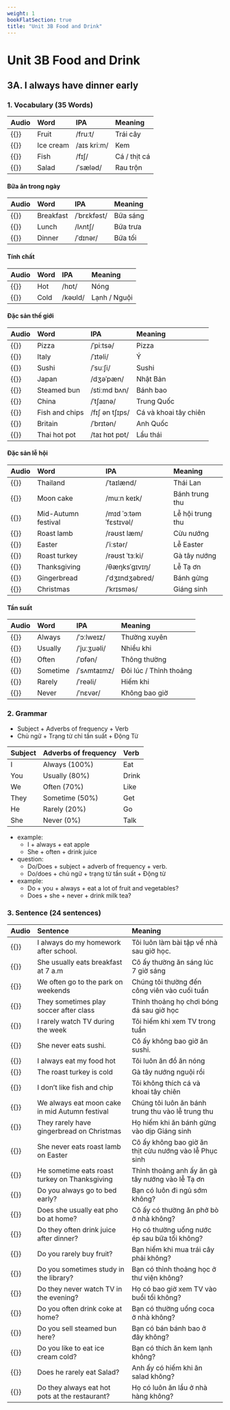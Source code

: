 ```yaml
---
weight: 1
bookFlatSection: true
title: "Unit 3B Food and Drink"
---
```


# Unit 3B Food and Drink

## 3A. I always have dinner early
### 1. Vocabulary (35 Words)
| Audio                                                                         | Word                | IPA                    | Meaning               |
|:------------------------------------------------------------------------------|:--------------------|:-----------------------|:----------------------|
| {{<audio-player src="audio/unit3b/vocabularies/00_fruit.mp3">}}               | Fruit               | /fruːt/                | Trái cây              |
| {{<audio-player src="audio/unit3b/vocabularies/01_ice_cream.mp3">}}           | Ice cream           | /aɪs kriːm/            | Kem                   |
| {{<audio-player src="audio/unit3b/vocabularies/02_fish.mp3">}}                | Fish                | /fɪʃ/                  | Cá / thịt cá          |
| {{<audio-player src="audio/unit3b/vocabularies/03_salad.mp3">}}               | Salad               | /ˈsæləd/               | Rau trộn              |

#### Bữa ăn trong ngày

| Audio                                                                         | Word                | IPA                    | Meaning               |
|:------------------------------------------------------------------------------|:--------------------|:-----------------------|:----------------------|
| {{<audio-player src="audio/unit3b/vocabularies/04_breakfast.mp3">}}           | Breakfast           | /ˈbrɛkfəst/            | Bữa sáng              |
| {{<audio-player src="audio/unit3b/vocabularies/05_lunch.mp3">}}               | Lunch               | /lʌntʃ/                | Bữa trưa              |
| {{<audio-player src="audio/unit3b/vocabularies/06_dinner.mp3">}}              | Dinner              | /ˈdɪnər/               | Bữa tối               |

#### Tính chất

| Audio                                                                         | Word                | IPA                    | Meaning               |
|:------------------------------------------------------------------------------|:--------------------|:-----------------------|:----------------------|
| {{<audio-player src="audio/unit3b/vocabularies/07_hot.mp3">}}                 | Hot                 | /hɒt/                  | Nóng                  |
| {{<audio-player src="audio/unit3b/vocabularies/08_cold.mp3">}}                | Cold                | /kəʊld/                | Lạnh / Nguội          |

#### Đặc sản thế giới

| Audio                                                                         | Word                | IPA                    | Meaning               |
|:------------------------------------------------------------------------------|:--------------------|:-----------------------|:----------------------|
| {{<audio-player src="audio/unit3b/vocabularies/09_pizza.mp3">}}               | Pizza               | /ˈpiːtsə/              | Pizza                 |
| {{<audio-player src="audio/unit3b/vocabularies/10_italy.mp3">}}               | Italy               | /ˈɪtəli/               | Ý                     |
| {{<audio-player src="audio/unit3b/vocabularies/11_sushi.mp3">}}               | Sushi               | /ˈsuːʃi/               | Sushi                 |
| {{<audio-player src="audio/unit3b/vocabularies/12_japan.mp3">}}               | Japan               | /dʒəˈpæn/              | Nhật Bản              |
| {{<audio-player src="audio/unit3b/vocabularies/13_steamed_bun.mp3">}}         | Steamed bun         | /stiːmd bʌn/           | Bánh bao              |
| {{<audio-player src="audio/unit3b/vocabularies/14_china.mp3">}}               | China               | /ˈtʃaɪnə/              | Trung Quốc            |
| {{<audio-player src="audio/unit3b/vocabularies/15_fish_and_chips.mp3">}}      | Fish and chips      | /fɪʃ ən tʃɪps/         | Cá và khoai tây chiên |
| {{<audio-player src="audio/unit3b/vocabularies/16_britain.mp3">}}             | Britain             | /ˈbrɪtən/              | Anh Quốc              |
| {{<audio-player src="audio/unit3b/vocabularies/17_thai_hot_pot.mp3">}}        | Thai hot pot        | /taɪ hɒt pɒt/          | Lẩu thái              |

#### Đặc sản lễ hội

| Audio                                                                         | Word                | IPA                    | Meaning               |
|:------------------------------------------------------------------------------|:--------------------|:-----------------------|:----------------------|
| {{<audio-player src="audio/unit3b/vocabularies/18_thailand.mp3">}}            | Thailand            | /ˈtaɪlænd/             | Thái Lan              |
| {{<audio-player src="audio/unit3b/vocabularies/19_moon_cake.mp3">}}           | Moon cake           | /muːn keɪk/            | Bánh trung thu        |
| {{<audio-player src="audio/unit3b/vocabularies/20_mid_autumn_festival.mp3">}} | Mid-Autumn festival | /mɪd ˈɔːtəm ˈfɛstɪvəl/ | Lễ hội trung thu      |
| {{<audio-player src="audio/unit3b/vocabularies/21_roast_lamb.mp3">}}          | Roast lamb          | /rəʊst læm/            | Cừu nướng             |
| {{<audio-player src="audio/unit3b/vocabularies/22_easter.mp3">}}              | Easter              | /ˈiːstər/              | Lễ Easter             |
| {{<audio-player src="audio/unit3b/vocabularies/23_roast_turkey.mp3">}}        | Roast turkey        | /rəʊst ˈtɜːki/         | Gà tây nướng          |
| {{<audio-player src="audio/unit3b/vocabularies/24_thanksgiving.mp3">}}        | Thanksgiving        | /θæŋksˈɡɪvɪŋ/          | Lễ Tạ ơn              |
| {{<audio-player src="audio/unit3b/vocabularies/25_gingerbread.mp3">}}         | Gingerbread         | /ˈdʒɪndʒəbred/         | Bánh gừng             |
| {{<audio-player src="audio/unit3b/vocabularies/26_christmas.mp3">}}           | Christmas           | /ˈkrɪsməs/             | Giáng sinh            |

#### Tần suất

| Audio                                                                         | Word                | IPA                    | Meaning               |
|:------------------------------------------------------------------------------|:--------------------|:-----------------------|:----------------------|
| {{<audio-player src="audio/unit3b/vocabularies/27_always.mp3">}}              | Always              | /ˈɔːlweɪz/             | Thường xuyên           |
| {{<audio-player src="audio/unit3b/vocabularies/28_usually.mp3">}}             | Usually             | /ˈjuːʒuəli/            | Nhiều khi              |
| {{<audio-player src="audio/unit3b/vocabularies/29_often.mp3">}}               | Often               | /ˈɒfən/                | Thông thường           |
| {{<audio-player src="audio/unit3b/vocabularies/30_sometime.mp3">}}            | Sometime            | /ˈsʌmtaɪmz/            | Đôi lúc / Thỉnh thoảng |
| {{<audio-player src="audio/unit3b/vocabularies/31_rarely.mp3">}}              | Rarely              | /ˈreəli/               | Hiếm khi               |
| {{<audio-player src="audio/unit3b/vocabularies/32_never.mp3">}}               | Never               | /ˈnɛvər/               | Không bao giờ          |

### 2. Grammar

- Subject + Adverbs of frequency + Verb
- Chủ ngữ + Trạng từ chỉ tần suất + Động Từ

| Subject | Adverbs of frequency | Verb  |
|:--------|:---------------------|:------|
| I       | Always (100%)        | Eat   |
| You     | Usually (80%)        | Drink |
| We      | Often (70%)          | Like  |
| They    | Sometime (50%)       | Get   |
| He      | Rarely (20%)         | Go    |
| She     | Never (0%)           | Talk  |

* example: 
    - I + always + eat apple
    - She + often + drink juice
* question: 
    - Do/Does + subject + adverb of frequency + verb.
    - Do/does + chủ ngữ + trạng từ tần suất + Động từ
* example: 
    - Do + you + always + eat a lot of fruit and vegetables?
    - Does + she + never + drink milk tea?

### 3. Sentence (24 sentences)

| Audio                                                                                                 | Sentence                                       | Meaning                                                |
|:------------------------------------------------------------------------------------------------------|:-----------------------------------------------|:-------------------------------------------------------|
| {{<audio-player src="audio/unit3b/sentences/00_I_always_do_my_homework_after_school.wav">}}           | I always do my homework after school.          | Tôi luôn làm bài tập về nhà sau giờ học.               |
| {{<audio-player src="audio/unit3b/sentences/01_She_usually_eats_breakfast_at_7_am.wav">}}             | She usually eats breakfast at 7 a.m            | Cô ấy thường ăn sáng lúc 7 giờ sáng                    |
| {{<audio-player src="audio/unit3b/sentences/02_We_often_go_to_the_park_on_weekends.wav">}}            | We often go to the park on weekends            | Chúng tôi thường đến công viên vào cuối tuần           |
| {{<audio-player src="audio/unit3b/sentences/03_They_sometimes_play_soccer_after_class.wav">}}         | They sometimes play soccer after class         | Thỉnh thoảng họ chơi bóng đá sau giờ học               |
| {{<audio-player src="audio/unit3b/sentences/04_I_rarely_watch_T_V_during_the_week.wav">}}             | I rarely watch TV during the week             | Tôi hiếm khi xem TV trong tuần                         |
| {{<audio-player src="audio/unit3b/sentences/05_She_never_eats_sushi.wav">}}                           | She never eats sushi.                          | Cô ấy không bao giờ ăn sushi.                          |
| {{<audio-player src="audio/unit3b/sentences/06_I_always_eat_my_food_hot.wav">}}                       | I always eat my food hot                       | Tôi luôn ăn đồ ăn nóng                                 |
| {{<audio-player src="audio/unit3b/sentences/07_The_roast_turkey_is_cold.wav">}}                       | The roast turkey is cold                       | Gà tây nướng nguội rồi                                 |
| {{<audio-player src="audio/unit3b/sentences/08_I_don’t_like_fish_and_chip.wav">}}                     | I don’t like fish and chip                     | Tôi không thích cá và khoai tây chiên                  |
| {{<audio-player src="audio/unit3b/sentences/09_We_always_eat_moon_cake_in_mid_Autumn_festival.wav">}} | We always eat moon cake in mid Autumn festival | Chúng tôi luôn ăn bánh trung thu vào lễ trung thu      |
| {{<audio-player src="audio/unit3b/sentences/10_They_rarely_have_gingerbread_on_Christmas.wav">}}      | They rarely have gingerbread on Christmas      | Họ hiếm khi ăn bánh gừng vào dịp Giáng sinh            |
| {{<audio-player src="audio/unit3b/sentences/11_She_never_eats_roast_lamb_on_Easter.wav">}}            | She never eats roast lamb on Easter            | Cô ấy không bao giờ ăn thịt cừu nướng vào lễ Phục sinh |
| {{<audio-player src="audio/unit3b/sentences/12_He_sometime_eats_roast_turkey_on_Thanksgiving.wav">}}  | He sometime eats roast turkey on Thanksgiving  | Thỉnh thoảng anh ấy ăn gà tây nướng vào lễ Tạ ơn       |
| {{<audio-player src="audio/unit3b/sentences/13_Do_you_always_go_to_bed_early.wav">}}                  | Do you always go to bed early?                 | Bạn có luôn đi ngủ sớm không?                          |
| {{<audio-player src="audio/unit3b/sentences/14_Does_she_usually_eat_pho_bo_at_home.wav">}}            | Does she usually eat pho bo at home?           | Cô ấy có thường ăn phở bò ở nhà không?                 |
| {{<audio-player src="audio/unit3b/sentences/15_Do_they_often_drink_juice_after_dinner.wav">}}         | Do they often drink juice after dinner?        | Họ có thường uống nước ép sau bữa tối không?           |
| {{<audio-player src="audio/unit3b/sentences/16_Do_you_rarely_buy_fruit.wav">}}                        | Do you rarely buy fruit?                       | Bạn hiếm khi mua trái cây phải không?                  |
| {{<audio-player src="audio/unit3b/sentences/17_Do_you_sometimes_study_in_the_library.wav">}}          | Do you sometimes study in the library?         | Bạn có thỉnh thoảng học ở thư viện không?              |
| {{<audio-player src="audio/unit3b/sentences/18_Do_they_never_watch_T_V_in_the_evening.wav">}}         | Do they never watch TV in the evening?        | Họ có bao giờ xem TV vào buổi tối không?               |
| {{<audio-player src="audio/unit3b/sentences/19_Do_you_often_drink_coke_at_home.wav">}}                | Do you often drink coke at home?               | Bạn có thường uống coca ở nhà không?                   |
| {{<audio-player src="audio/unit3b/sentences/20_Do_you_sell_steamed_bun_here.wav">}}                   | Do you sell steamed bun here?                  | Bạn có bán bánh bao ở đây không?                       |
| {{<audio-player src="audio/unit3b/sentences/21_Do_you_like_to_eat_ice_cream_cold.wav">}}              | Do you like to eat ice cream cold?             | Bạn có thích ăn kem lạnh không?                        |
| {{<audio-player src="audio/unit3b/sentences/22_Does_he_rarely_eat_Salad.wav">}}                       | Does he rarely eat Salad?                      | Anh ấy có hiếm khi ăn salad không?                     |
| {{<audio-player src="audio/unit3b/sentences/23_Do_they_always_eat_hot_pots_at_the_restaurant.wav">}}  | Do they always eat hot pots at the restaurant? | Họ có luôn ăn lẩu ở nhà hàng không?                    |